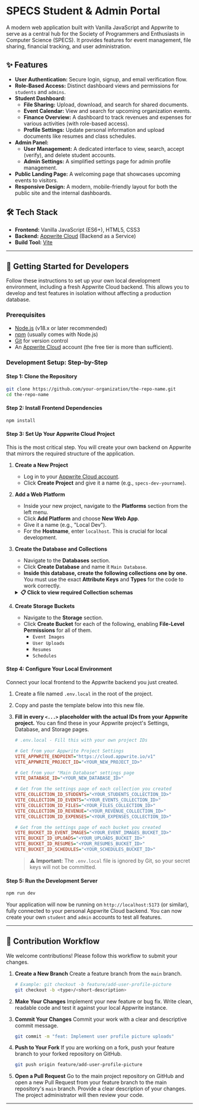
# SPECS Student & Admin Portal

A modern web application built with Vanilla JavaScript and Appwrite to serve as a central hub for the Society of Programmers and Enthusiasts in Computer Science (SPECS). It provides features for event management, file sharing, financial tracking, and user administration.

## ✨ Features

-   **User Authentication:** Secure login, signup, and email verification flow.
-   **Role-Based Access:** Distinct dashboard views and permissions for `students` and `admins`.
-   **Student Dashboard:**
    -   **File Sharing:** Upload, download, and search for shared documents.
    -   **Event Calendar:** View and search for upcoming organization events.
    -   **Finance Overview:** A dashboard to track revenues and expenses for various activities (with role-based access).
    -   **Profile Settings:** Update personal information and upload documents like resumes and class schedules.
-   **Admin Panel:**
    -   **User Management:** A dedicated interface to view, search, accept (verify), and delete student accounts.
    -   **Admin Settings:** A simplified settings page for admin profile management.
-   **Public Landing Page:** A welcoming page that showcases upcoming events to visitors.
-   **Responsive Design:** A modern, mobile-friendly layout for both the public site and the internal dashboards.

## 🛠️ Tech Stack

-   **Frontend:** Vanilla JavaScript (ES6+), HTML5, CSS3
-   **Backend:** [Appwrite Cloud](https://appwrite.io/) (Backend as a Service)
-   **Build Tool:** [Vite](https://vitejs.dev/)

---

## 🚀 Getting Started for Developers

Follow these instructions to set up your own local development environment, including a fresh Appwrite Cloud backend. This allows you to develop and test features in isolation without affecting a production database.

### Prerequisites

-   [Node.js](httpss://nodejs.org/) (v18.x or later recommended)
-   [npm](https://www.npmjs.com/) (usually comes with Node.js)
-   [Git](https://git-scm.com/) for version control
-   An [Appwrite Cloud](https://cloud.appwrite.io/) account (the free tier is more than sufficient).

### Development Setup: Step-by-Step

#### Step 1: Clone the Repository

```bash
git clone https://github.com/your-organization/the-repo-name.git
cd the-repo-name
```

#### Step 2: Install Frontend Dependencies

```bash
npm install
```

#### Step 3: Set Up Your Appwrite Cloud Project

This is the most critical step. You will create your own backend on Appwrite that mirrors the required structure of the application.

1.  **Create a New Project**
    -   Log in to your [Appwrite Cloud account](https://cloud.appwrite.io).
    -   Click **Create Project** and give it a name (e.g., `specs-dev-yourname`).

2.  **Add a Web Platform**
    -   Inside your new project, navigate to the **Platforms** section from the left menu.
    -   Click **Add Platform** and choose **New Web App**.
    -   Give it a name (e.g., "Local Dev").
    -   For the **Hostname**, enter `localhost`. This is crucial for local development.

3.  **Create the Database and Collections**
    -   Navigate to the **Databases** section.
    -   Click **Create Database** and name it `Main Database`.
    -   **Inside this database, create the following collections one by one.** You must use the exact **Attribute Keys** and **Types** for the code to work correctly.

    <details>
    <summary><strong>📋 Click to view required Collection schemas</strong></summary>

    ---
    **1. Collection: `students`**
    - **Purpose:** Stores user profile data.
    - **Permissions:** For `Create`, `Read`, `Update`, `Delete`, grant the `users` role.
    - **Attributes:**
      | Key | Type | Required | Default |
      | :-- | :--- | :---: | :---: |
      | `username` | String | ✅ | |
      | `fullname` | String | ✅ | |
      | `yearLevel`| String | | |
      | `gender` | String | ✅ | |
      | `type` | String | ✅ | `student` |
      | `verified` | Boolean | ✅ | `false` |
      | `haveResume`| Boolean| ✅ | `false` |
      | `resumeId` | String | | |
      | `haveSchedule`|Boolean| ✅ | `false` |
      | `scheduleId`| String | | |
      | `email` | String | ✅ | |

    ---
    **2. Collection: `events`**
    - **Purpose:** Stores event information.
    - **Permissions:** Grant `users` the `Create` role. For `Read`, grant `any`.
    - **Attributes:**
      | Key | Type | Required |
      | :-- | :--- | :---: |
      | `event_name` | String | ✅ |
      | `date_to_held`| Datetime | ✅ |
      | `image_file` | String | ✅ |
      | `description`| String | |
      | `added_by` | String | ✅ |
    - **Indexes:** Create a **full-text** index on the `event_name` and `description` attributes.

    ---
    **3. Collection: `files`**
    - **Purpose:** Stores metadata for shared files.
    - **Permissions:** Grant `users` the `Create` and `Read` roles.
    - **Attributes:**
      | Key | Type | Required |
      | :-- | :--- | :---: |
      | `fileName` | String | ✅ |
      | `description`| String | |
      | `uploader` | String | ✅ |
      | `fileID` | String | ✅ |
    - **Indexes:** Create a **full-text** index on the `fileName` and `description` attributes.

    ---
    **4. Collection: `revenue` & `expenses`**
    - **Purpose:** Financial tracking. For a secure setup, use role-based permissions (see note below).
    - **Attributes for `revenue`:**
      | Key | Type | Required | Default |
      | :-- | :--- | :---: | :---: |
      | `name` | String | ✅ | |
      | `price` | Double | ✅ | |
      | `quantity` | Integer | ✅ | |
      | `date_earned`| Datetime | ✅ | |
      | `recorder` | String | ✅ | |
      | `isEvent` | Boolean | ✅ | `false` |
      | `event` | String | | |
      | `activity` | String | | |
    - **Attributes for `expenses`:**
      | Key | Type | Required | Default |
      | :-- | :--- | :---: | :---: |
      | `name` | String | ✅ | |
      | `price` | Double | ✅ | |
      | `quantity` | Integer | ✅ | |
      | `date_buy` | Datetime | ✅ | |
      | `recorder` | String | ✅ | |
      | `isEvent` | Boolean | ✅ | `false` |
      | `event` | String | | |
      | `activity_name` | String | | |
      
    > **Note on Finance Permissions:** For production, it is highly recommended to use **Team-based permissions** for the `revenue` and `expenses` collections. Create a team (e.g., `finance-officers`), add authorized users, and grant `Read/Write` permissions to that team ID instead of a general role.

    </details>

4.  **Create Storage Buckets**
    -   Navigate to the **Storage** section.
    -   Click **Create Bucket** for each of the following, enabling **File-Level Permissions** for all of them.
        -   `Event Images`
        -   `User Uploads`
        -   `Resumes`
        -   `Schedules`

#### Step 4: Configure Your Local Environment

Connect your local frontend to the Appwrite backend you just created.

1.  Create a file named `.env.local` in the root of the project.
2.  Copy and paste the template below into this new file.
3.  **Fill in every `<...>` placeholder with the actual IDs from your Appwrite project.** You can find these in your Appwrite project's Settings, Database, and Storage pages.

    ```ini
    # .env.local - Fill this with your own project IDs

    # Get from your Appwrite Project Settings
    VITE_APPWRITE_ENDPOINT="https://cloud.appwrite.io/v1"
    VITE_APPWRITE_PROJECT_ID="<YOUR_NEW_PROJECT_ID>"

    # Get from your "Main Database" settings page
    VITE_DATABASE_ID="<YOUR_NEW_DATABASE_ID>"

    # Get from the settings page of each collection you created
    VITE_COLLECTION_ID_STUDENTS="<YOUR_STUDENTS_COLLECTION_ID>"
    VITE_COLLECTION_ID_EVENTS="<YOUR_EVENTS_COLLECTION_ID>"
    VITE_COLLECTION_ID_FILES="<YOUR_FILES_COLLECTION_ID>"
    VITE_COLLECTION_ID_REVENUE="<YOUR_REVENUE_COLLECTION_ID>"
    VITE_COLLECTION_ID_EXPENSES="<YOUR_EXPENSES_COLLECTION_ID>"

    # Get from the settings page of each bucket you created
    VITE_BUCKET_ID_EVENT_IMAGES="<YOUR_EVENT_IMAGES_BUCKET_ID>"
    VITE_BUCKET_ID_UPLOADS="<YOUR_UPLOADS_BUCKET_ID>"
    VITE_BUCKET_ID_RESUMES="<YOUR_RESUMES_BUCKET_ID>"
    VITE_BUCKET_ID_SCHEDULES="<YOUR_SCHEDULES_BUCKET_ID>"
    ```

    > **⚠️ Important:** The `.env.local` file is ignored by Git, so your secret keys will not be committed.

#### Step 5: Run the Development Server

```bash
npm run dev
```

Your application will now be running on `http://localhost:5173` (or similar), fully connected to your personal Appwrite Cloud backend. You can now create your own `student` and `admin` accounts to test all features.

---

## 🤝 Contribution Workflow

We welcome contributions! Please follow this workflow to submit your changes.

1.  **Create a New Branch**
    Create a feature branch from the `main` branch.
    ```bash
    # Example: git checkout -b feature/add-user-profile-picture
    git checkout -b <type>/<short-description>
    ```

2.  **Make Your Changes**
    Implement your new feature or bug fix. Write clean, readable code and test it against your local Appwrite instance.

3.  **Commit Your Changes**
    Commit your work with a clear and descriptive commit message.
    ```bash
    git commit -m "feat: Implement user profile picture uploads"
    ```

4.  **Push to Your Fork**
    If you are working on a fork, push your feature branch to your forked repository on GitHub.
    ```bash
    git push origin feature/add-user-profile-picture
    ```

5.  **Open a Pull Request**
    Go to the main project repository on GitHub and open a new Pull Request from your feature branch to the main repository's `main` branch. Provide a clear description of your changes. The project administrator will then review your code.

---
